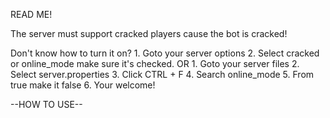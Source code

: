 READ ME!

  The server must support cracked players cause the bot is cracked!
  
  Don't know how to turn it on?
    1. Goto your server options
    2. Select cracked or online_mode make sure it's checked.
                        OR
    1. Goto your server files
    2. Select server.properties
    3. Click CTRL + F
    4. Search online_mode
    5. From true make it false
    6. Your welcome!
    
    
--HOW TO USE--
